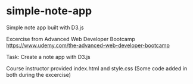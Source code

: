 # simple-note-app
Simple note app built with D3.js

Excercise from Advanced Web Developer Bootcamp
https://www.udemy.com/the-advanced-web-developer-bootcamp

Task: Create a note app with D3.js

Course instructor provided index.html and style.css (Some code added in both during the excercise)
